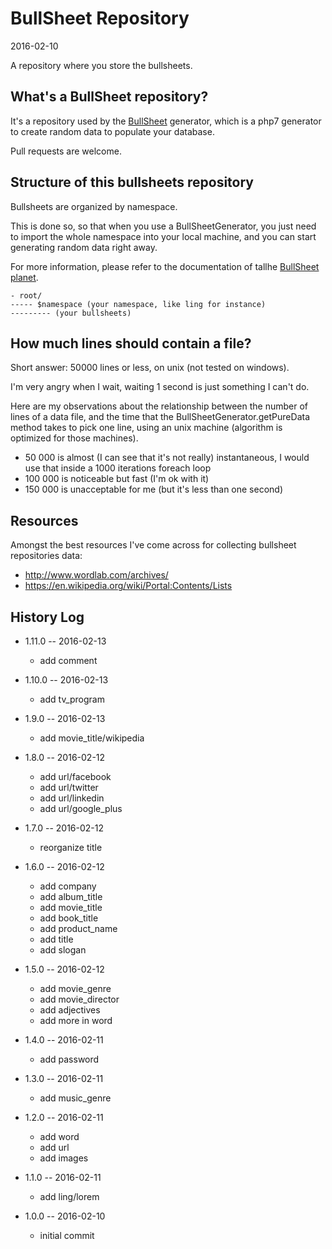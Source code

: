 BullSheet Repository
=========================
2016-02-10



A repository where you store the bullsheets.
 
 
 
 
What's a BullSheet repository?
-----------------------


It's a repository used by the [BullSheet](https://github.com/lingtalfi/BullSheet) generator,
which is a php7 generator to create random data to populate your database.

Pull requests are welcome.



Structure of this bullsheets repository
----------------------------------------

Bullsheets are organized by namespace.

This is done so, so that when you use a BullSheetGenerator, you just need to import the whole namespace into your 
local machine, and you can start generating random data right away.

For more information, please refer to the documentation of tallhe [BullSheet planet](https://github.com/lingtalfi/BullSheet).



```
- root/
----- $namespace (your namespace, like ling for instance)
--------- (your bullsheets)
```
 



How much lines should contain a file?
--------------------

Short answer: 50000 lines or less, on unix (not tested on windows).


I'm very angry when I wait, waiting 1 second is just something I can't do.

Here are my observations about the relationship between the number of lines of a data file,
and the time that the BullSheetGenerator.getPureData method takes to pick one line,
using an unix machine (algorithm is optimized for those machines).


- 50 000 is almost (I can see that it's not really) instantaneous, I would use that inside a 1000 iterations foreach loop
- 100 000 is noticeable but fast (I'm ok with it)
- 150 000 is unacceptable for me (but it's less than one second)






Resources
------------

Amongst the best resources I've come across for collecting bullsheet repositories data:

- http://www.wordlab.com/archives/
- https://en.wikipedia.org/wiki/Portal:Contents/Lists




History Log
------------------
    
- 1.11.0 -- 2016-02-13

    - add comment
    
    
- 1.10.0 -- 2016-02-13

    - add tv_program
      
    
- 1.9.0 -- 2016-02-13

    - add movie_title/wikipedia    
        
- 1.8.0 -- 2016-02-12

    - add url/facebook
    - add url/twitter
    - add url/linkedin
    - add url/google_plus 
        
- 1.7.0 -- 2016-02-12

    - reorganize title

- 1.6.0 -- 2016-02-12

    - add company
    - add album_title
    - add movie_title
    - add book_title
    - add product_name
    - add title
    - add slogan 
	
- 1.5.0 -- 2016-02-12

    - add movie_genre
	- add movie_director
	- add adjectives
	- add more in word 
    
- 1.4.0 -- 2016-02-11

    - add password 
        
- 1.3.0 -- 2016-02-11

    - add music_genre 
        
- 1.2.0 -- 2016-02-11

    - add word 
    - add url 
    - add images 
        
- 1.1.0 -- 2016-02-11

    - add ling/lorem 
    
- 1.0.0 -- 2016-02-10

    - initial commit
    
    